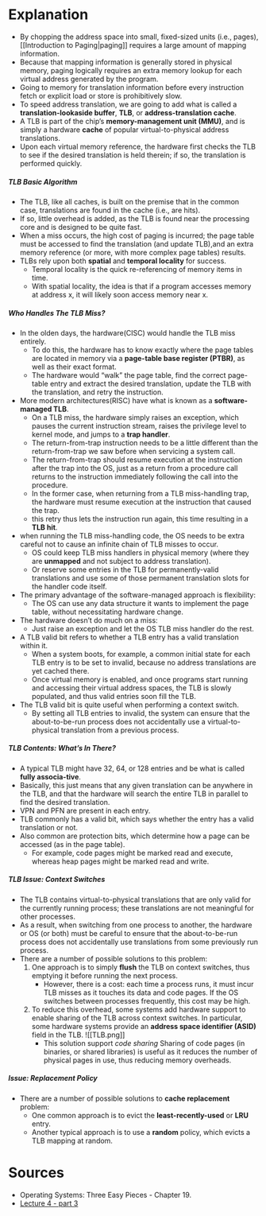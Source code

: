# Explanation
- By chopping the address space into small, fixed-sized units (i.e., pages), [[Introduction to Paging|paging]] requires a large amount of mapping information.
- Because that mapping information is generally stored in physical memory, paging logically requires an extra memory lookup for each virtual address generated by the program.
- Going to memory for translation information before every instruction fetch or explicit load or store is prohibitively slow.
- To speed address translation, we are going to add what is called a **translation-lookaside buffer**, **TLB**, or **address-translation cache**.
- A TLB is part of the chip’s **memory-management unit (MMU)**, and is simply a hardware **cache** of popular virtual-to-physical address translations.
- Upon each virtual memory reference, the hardware first checks the TLB to see if the desired translation is held therein; if so, the translation is performed quickly.
##### TLB Basic Algorithm
- The TLB, like all caches, is built on the premise that in the common case, translations are found in the cache (i.e., are hits).
- If so, little overhead is added, as the TLB is found near the processing core and is designed to be quite fast.
- When a miss occurs, the high cost of paging is incurred; the page table must be accessed to find the translation (and update TLB),and an extra memory reference (or more, with more complex page tables) results.
- TLBs rely upon both **spatial** and **temporal locality** for success.
	- Temporal locality is the quick re-referencing of memory items in time.
	- With spatial locality, the idea is that if a program accesses memory at address x, it will likely soon access memory near x.
##### Who Handles The TLB Miss?
- In the olden days, the hardware(CISC) would handle the TLB miss entirely.
	- To do this, the hardware has to know exactly where the page tables are located in memory via a **page-table base register (PTBR)**, as well as their exact format.
	- The hardware would “walk” the page table, find the correct page-table entry and extract the desired translation, update the TLB with the translation, and retry the instruction.
- More modern architectures(RISC) have what is known as a **software-managed TLB**.
	- On a TLB miss, the hardware simply raises an exception, which pauses the current instruction stream, raises the privilege level to kernel mode, and jumps to a **trap handler**.
	- The return-from-trap instruction needs to be a little different than the return-from-trap we saw before when servicing a system call.
	- The return-from-trap should resume execution at the instruction after the trap into the OS, just as a return from a procedure call returns to the instruction immediately following the call into the procedure.
	- In the former case, when returning from a TLB miss-handling trap, the hardware must resume execution at the instruction that caused the trap.
	- this retry thus lets the instruction run again, this time resulting in a **TLB hit**.
- when running the TLB miss-handling code, the OS needs to be extra careful not to cause an infinite chain of TLB misses to occur.
	- OS could keep TLB miss handlers in physical memory (where they are **unmapped** and not subject to address translation). 
	- Or reserve some entries in the TLB for permanently-valid translations and use some of those permanent translation slots for the handler code itself.
- The primary advantage of the software-managed approach is flexibility: 
	- The OS can use any data structure it wants to implement the page table, without necessitating hardware change.
- The hardware doesn’t do much on a miss:
	- Just raise an exception and let the OS TLB miss handler do the rest.
- A TLB valid bit refers to whether a TLB entry has a valid translation within it.
	- When a system boots, for example, a common initial state for each TLB entry is to be set to invalid, because no address translations are yet cached there.
	- Once virtual memory is enabled, and once programs start running and accessing their virtual address spaces, the TLB is slowly populated, and thus valid entries soon fill the TLB.
- The TLB valid bit is quite useful when performing a context switch.
	- By setting all TLB entries to invalid, the system can ensure that the about-to-be-run process does not accidentally use a virtual-to-physical translation from a previous process.
##### TLB Contents: What’s In There?
- A typical TLB might have 32, 64, or 128 entries and be what is called **fully associa-tive**. 
- Basically, this just means that any given translation can be anywhere in the TLB, and that the hardware will search the entire TLB in parallel to find the desired translation.
- VPN and PFN are present in each entry.
- TLB commonly has a valid bit, which says whether the entry has a valid translation or not. 
- Also common are protection bits, which determine how a page can be accessed (as in the page table).
	- For example, code pages might be marked read and execute, whereas heap pages might be marked read and write.
##### TLB Issue: Context Switches
- The TLB contains virtual-to-physical translations that are only valid for the currently running process; these translations are not meaningful for other processes.
- As a result, when switching from one process to another, the hardware or OS (or both) must be careful to ensure that the about-to-be-run process does not accidentally use translations from some previously run process.
- There are a number of possible solutions to this problem:
	1. One approach is to simply **flush** the TLB on context switches, thus emptying it before running the next process.
		- However, there is a cost: each time a process runs, it must incur TLB misses as it touches its data and code pages. If the OS switches between processes frequently, this cost may be high. 
	2. To reduce this overhead, some systems add hardware support to enable sharing of the TLB across context switches. In particular, some hardware systems provide an **address space identifier (ASID)** field in the TLB.
			![[TLB.png]]
		- This solution support _code sharing_ Sharing of code pages (in binaries, or shared libraries) is useful as it reduces the number of physical pages in use, thus reducing memory overheads.
##### Issue: Replacement Policy
- There are a number of possible solutions to **cache replacement** problem:
	- One common approach is to evict the **least-recently-used** or **LRU** entry.
	- Another typical approach is to use a **random** policy, which evicts a TLB mapping at random.
# Sources
- Operating Systems: Three Easy Pieces - Chapter 19.
- [Lecture 4 - part 3](https://youtu.be/LprKOBsALGA)